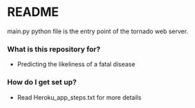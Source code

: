 # README #

main.py python file is the entry point of the tornado web server.

### What is this repository for? ###

* Predicting the likeliness of a fatal disease

### How do I get set up? ###

* Read Heroku_app_steps.txt for more details